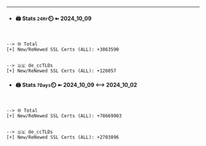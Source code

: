 

---
- #### 🖨️ **Stats** `24Hr`⏲️ ➼ 2024_10_09
```console


--> 🌐 Total
[+] New/ReNewed SSL Certs (ALL): +3863590


--> 🇩🇪 de_ccTLDs
[+] New/ReNewed SSL Certs (ALL): +126057

```

- #### 🖨️ **Stats** `7Days`⏲️ ➼ 2024_10_09 <--> 2024_10_02
```console


--> 🌐 Total
[+] New/ReNewed SSL Certs (ALL): +78669903


--> 🇩🇪 de_ccTLDs
[+] New/ReNewed SSL Certs (ALL): +2703896

```

